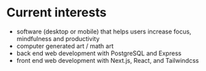 # Current interests
- software (desktop or mobile) that helps users increase focus, mindfulness and productivity
- computer generated art / math art
- back end web development with PostgreSQL and Express
- front end web development with Next.js, React, and Tailwindcss
